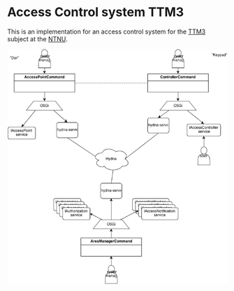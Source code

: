 # Access Control system TTM3
This is an implementation for an access control system for the [TTM3](http://www.item.ntnu.no/academics/courses/ttm3) subject at the [NTNU](http://www.ntnu.no).

![Architecture](img/architecture.png)

